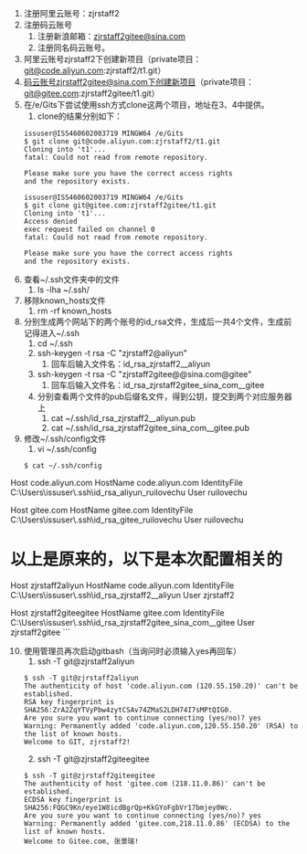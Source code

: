 1. 注册阿里云账号：zjrstaff2
2. 注册码云账号
	1. 注册新浪邮箱：zjrstaff2gitee@sina.com
	2. 注册同名码云账号。
3. 阿里云账号zjrstaff2下创建新项目（private项目：git@code.aliyun.com:zjrstaff2/t1.git）
4. 码云账号zjrstaff2gitee@sina.com下创建新项目（private项目：git@gitee.com:zjrstaff2gitee/t1.git）
5. 在/e/Gits下尝试使用ssh方式clone这两个项目，地址在3、4中提供。
	1. clone的结果分别如下：
	```
	issuser@ISS460602003719 MINGW64 /e/Gits
	$ git clone git@code.aliyun.com:zjrstaff2/t1.git
	Cloning into 't1'...
	fatal: Could not read from remote repository.

	Please make sure you have the correct access rights
	and the repository exists.

	issuser@ISS460602003719 MINGW64 /e/Gits
	$ git clone git@gitee.com:zjrstaff2gitee/t1.git
	Cloning into 't1'...
	Access denied
	exec request failed on channel 0
	fatal: Could not read from remote repository.

	Please make sure you have the correct access rights
	and the repository exists.

	```
6. 查看~/.ssh文件夹中的文件
	1. ls -lha ~/.ssh/
7. 移除known_hosts文件
	1. rm -rf known_hosts
8. 分别生成两个网站下的两个账号的id_rsa文件，生成后一共4个文件，生成前记得进入~/.ssh
	1. cd ~/.ssh
	2. ssh-keygen -t rsa -C "zjrstaff2@aliyun"
		1. 回车后输入文件名：id_rsa_zjrstaff2__aliyun
	3. ssh-keygen -t rsa -C "zjrstaff2gitee@@sina.com@gitee"
		1. 回车后输入文件名：id_rsa_zjrstaff2gitee_sina_com__gitee
	4. 分别查看两个文件的pub后缀名文件，得到公钥，提交到两个对应服务器上
		1. cat ~/.ssh/id_rsa_zjrstaff2__aliyun.pub
		2. cat ~/.ssh/id_rsa_zjrstaff2gitee_sina_com__gitee.pub
9. 修改~/.ssh/config文件
	1. vi ~/.ssh/config
	```
	$ cat ~/.ssh/config
Host code.aliyun.com
        HostName code.aliyun.com
        IdentityFile C:\\Users\\issuser\\.ssh\\id_rsa_aliyun_ruilovechu
        User ruilovechu

Host gitee.com
        HostName gitee.com
        IdentityFile C:\\Users\\issuser\\.ssh\\id_rsa_gitee_ruilovechu
        User ruilovechu
# 以上是原来的，以下是本次配置相关的

Host zjrstaff2aliyun
        HostName code.aliyun.com
        IdentityFile C:\\Users\\issuser\\.ssh\\id_rsa_zjrstaff2__aliyun
        User zjrstaff2

Host zjrstaff2giteegitee
        HostName gitee.com
        IdentityFile C:\\Users\\issuser\\.ssh\\id_rsa_zjrstaff2gitee_sina_com__gitee
        User zjrstaff2gitee
	```
	
10. 使用管理员再次启动gitbash（当询问时必须输入yes再回车）
	1. ssh -T git@zjrstaff2aliyun
	```
	$ ssh -T git@zjrstaff2aliyun
	The authenticity of host 'code.aliyun.com (120.55.150.20)' can't be established.
	RSA key fingerprint is SHA256:ZrA2ZqYTVyPbw4zytCSAv74ZMaS2LDH74I7sMPtQIG0.
	Are you sure you want to continue connecting (yes/no)? yes
	Warning: Permanently added 'code.aliyun.com,120.55.150.20' (RSA) to the list of known hosts.
	Welcome to GIT, zjrstaff2!
	```
	2. ssh -T git@zjrstaff2giteegitee
	```
	$ ssh -T git@zjrstaff2giteegitee
	The authenticity of host 'gitee.com (218.11.0.86)' can't be established.
	ECDSA key fingerprint is SHA256:FQGC9Kn/eye1W8icdBgrQp+KkGYoFgbVr17bmjey0Wc.
	Are you sure you want to continue connecting (yes/no)? yes
	Warning: Permanently added 'gitee.com,218.11.0.86' (ECDSA) to the list of known hosts.
	Welcome to Gitee.com, 张景瑞!
	```
